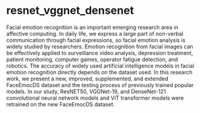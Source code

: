 # resnet_vggnet_densenet
Facial emotion recognition is an important emerging research area in affective computing. In daily life, we express a large part of non-verbal communication through facial expressions, so facial emotion analysis is widely studied by researchers. Emotion recognition from facial images can be effectively applied to surveillance video analysis, depression treatment, patient monitoring, computer games, operator fatigue detection, and robotics. The accuracy of widely used artificial intelligence models in facial emotion recognition directly depends on the dataset used. In this research work, we present a new, improved, supplemented, and extended FaceEmocDS dataset and the testing process of previously trained popular models. In our study, ResNET50, VGGNet-19, and DenseNet-121 convolutional neural network models and ViT transformer models were retrained on the new FaceEmocDS dataset.
